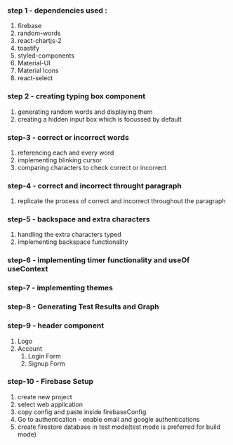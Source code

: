 ### step 1 - dependencies used :
<ol>
    <li>firebase</li>
    <li>random-words</li>
    <li>react-chartjs-2</li>
    <li>toastify</li>
    <li>styled-components</li>
    <li>Material-UI</li>
    <li>Material Icons</li>
    <li>react-select</li>
</ol>

### step 2 - creating typing box component
<ol>
    <li>generating random words and displaying them</li>
    <li>creating a hidden input box which is focussed by default</li>
</ol>

### step-3 - correct or incorrect words
<ol>
    <li>referencing each and every word</li>
    <li>implementing blinking cursor</li>
    <li>comparing characters to check correct or incorrect</li>
</ol>

### step-4 - correct and incorrect throught paragraph
<ol>
    <li>replicate the process of correct and incorrect throughout the paragraph</li>
</ol>

### step-5 - backspace and extra characters
<ol>
    <li>handling the extra characters typed</li>
    <li>implementing backspace functionality</li>
</ol>

### step-6 - implementing timer functionality and useOf useContext

### step-7 - implementing themes 

### step-8 - Generating Test Results and Graph

### step-9 - header component
<ol>
    <li>Logo</li>
    <li>Account
        <ol>
            <li>Login Form</li>
            <li>Signup Form</li>
        </ol>
    </li>
</ol>

### step-10 - Firebase Setup
<ol>
    <li>create new project</li>
    <li>select web application</li>
    <li>copy config and paste inside firebaseConfig</li>
    <li>Go to authentication - enable email and google authentications</li>
    <li>create firestore database in test mode(test mode is preferred for build mode)</li>
</ol>